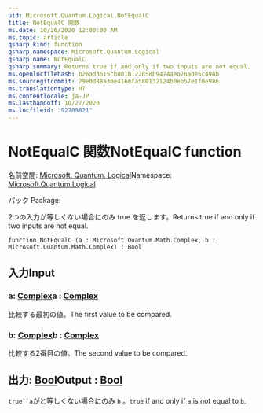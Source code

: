 ```yaml
---
uid: Microsoft.Quantum.Logical.NotEqualC
title: NotEqualC 関数
ms.date: 10/26/2020 12:00:00 AM
ms.topic: article
qsharp.kind: function
qsharp.namespace: Microsoft.Quantum.Logical
qsharp.name: NotEqualC
qsharp.summary: Returns true if and only if two inputs are not equal.
ms.openlocfilehash: b26ad3515cb801b122858b9474aea76a0e5c498b
ms.sourcegitcommit: 29e0d88a30e4166fa580132124b0eb57e1f0e986
ms.translationtype: MT
ms.contentlocale: ja-JP
ms.lasthandoff: 10/27/2020
ms.locfileid: "92709821"
---
```

# <a name="notequalc-function"></a><span data-ttu-id="27b68-102">NotEqualC 関数</span><span class="sxs-lookup"><span data-stu-id="27b68-102">NotEqualC function</span></span>

<span data-ttu-id="27b68-103">名前空間: [Microsoft. Quantum. Logical](xref:Microsoft.Quantum.Logical)</span><span class="sxs-lookup"><span data-stu-id="27b68-103">Namespace: [Microsoft.Quantum.Logical](xref:Microsoft.Quantum.Logical)</span></span>

<span data-ttu-id="27b68-104">パック [](https://nuget.org/packages/)</span><span class="sxs-lookup"><span data-stu-id="27b68-104">Package: [](https://nuget.org/packages/)</span></span>


<span data-ttu-id="27b68-105">2つの入力が等しくない場合にのみ true を返します。</span><span class="sxs-lookup"><span data-stu-id="27b68-105">Returns true if and only if two inputs are not equal.</span></span>

```qsharp
function NotEqualC (a : Microsoft.Quantum.Math.Complex, b : Microsoft.Quantum.Math.Complex) : Bool
```


## <a name="input"></a><span data-ttu-id="27b68-106">入力</span><span class="sxs-lookup"><span data-stu-id="27b68-106">Input</span></span>

### <a name="a--complex"></a><span data-ttu-id="27b68-107">a: [Complex](xref:Microsoft.Quantum.Math.Complex)</span><span class="sxs-lookup"><span data-stu-id="27b68-107">a : [Complex](xref:Microsoft.Quantum.Math.Complex)</span></span>

<span data-ttu-id="27b68-108">比較する最初の値。</span><span class="sxs-lookup"><span data-stu-id="27b68-108">The first value to be compared.</span></span>


### <a name="b--complex"></a><span data-ttu-id="27b68-109">b: [Complex](xref:Microsoft.Quantum.Math.Complex)</span><span class="sxs-lookup"><span data-stu-id="27b68-109">b : [Complex](xref:Microsoft.Quantum.Math.Complex)</span></span>

<span data-ttu-id="27b68-110">比較する2番目の値。</span><span class="sxs-lookup"><span data-stu-id="27b68-110">The second value to be compared.</span></span>



## <a name="output--bool"></a><span data-ttu-id="27b68-111">出力: [Bool](xref:microsoft.quantum.lang-ref.bool)</span><span class="sxs-lookup"><span data-stu-id="27b68-111">Output : [Bool](xref:microsoft.quantum.lang-ref.bool)</span></span>

<span data-ttu-id="27b68-112">`true``a`がと等しくない場合にのみ `b` 。</span><span class="sxs-lookup"><span data-stu-id="27b68-112">`true` if and only if `a` is not equal to `b`.</span></span>